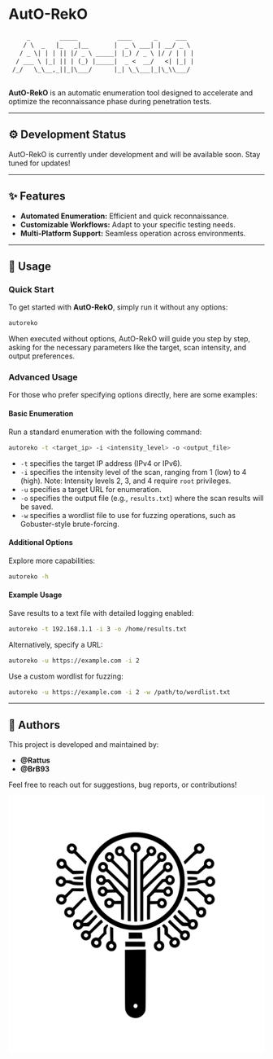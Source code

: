 # AutO-RekO

```
     _        _____           ____      _     ___  
    / \  _   |_   _|__       |  _ \ ___| | __/ _ \ 
   / _ \| | | || |/ _ \ _____| |_) / _ \ |/ / | | |
  / ___ \ |_| || | (_) |_____|  _ <  __/   <| |_| |
 /_/   \_\__,_||_|\___/      |_| \_\___|_|\_\\___/ 
                                                  
```

**AutO-RekO** is an automatic enumeration tool designed to accelerate and optimize the reconnaissance phase during penetration tests.

---

## ⚙️ Development Status

AutO-RekO is currently under development and will be available soon. Stay tuned for updates!

---

## ✨ Features

- **Automated Enumeration:** Efficient and quick reconnaissance.
- **Customizable Workflows:** Adapt to your specific testing needs.
- **Multi-Platform Support:** Seamless operation across environments.

---

## 🚀 Usage

### Quick Start

To get started with **AutO-RekO**, simply run it without any options:

```bash
autoreko
```

When executed without options, AutO-RekO will guide you step by step, asking for the necessary parameters like the target, scan intensity, and output preferences.

### Advanced Usage

For those who prefer specifying options directly, here are some examples:

#### Basic Enumeration

Run a standard enumeration with the following command:

```bash
autoreko -t <target_ip> -i <intensity_level> -o <output_file>
```

- `-t` specifies the target IP address (IPv4 or IPv6).
- `-i` specifies the intensity level of the scan, ranging from 1 (low) to 4 (high). Note: Intensity levels 2, 3, and 4 require `root` privileges.
- `-u` specifies a target URL for enumeration.
- `-o` specifies the output file (e.g., `results.txt`) where the scan results will be saved.
- `-w` specifies a wordlist file to use for fuzzing operations, such as Gobuster-style brute-forcing.

#### Additional Options

Explore more capabilities:

```bash
autoreko -h
```

#### Example Usage

Save results to a text file with detailed logging enabled:

```bash
autoreko -t 192.168.1.1 -i 3 -o /home/results.txt 
```

Alternatively, specify a URL:

```bash
autoreko -u https://example.com -i 2 
```

Use a custom wordlist for fuzzing:

```bash
autoreko -u https://example.com -i 2 -w /path/to/wordlist.txt
```

---

## 👥 Authors

This project is developed and maintained by:

- **@Rattus**
- **@BrB93** 

Feel free to reach out for suggestions, bug reports, or contributions!


![Logo](logo.svg)
